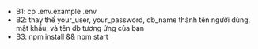 - B1: cp .env.example .env
- B2: thay thế your_user, your_password, db_name thành tên người dùng, mật khẩu, và tên db tương ứng của bạn
- B3: npm install && npm start
